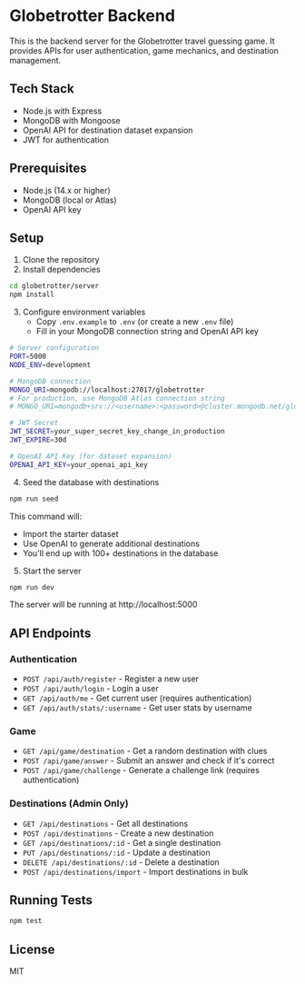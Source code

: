 # Globetrotter Backend

This is the backend server for the Globetrotter travel guessing game. It provides APIs for user authentication, game mechanics, and destination management.

## Tech Stack

- Node.js with Express
- MongoDB with Mongoose
- OpenAI API for destination dataset expansion
- JWT for authentication

## Prerequisites

- Node.js (14.x or higher)
- MongoDB (local or Atlas)
- OpenAI API key

## Setup

1. Clone the repository
2. Install dependencies

```bash
cd globetrotter/server
npm install
```

3. Configure environment variables
   - Copy `.env.example` to `.env` (or create a new `.env` file)
   - Fill in your MongoDB connection string and OpenAI API key

```bash
# Server configuration
PORT=5000
NODE_ENV=development

# MongoDB connection
MONGO_URI=mongodb://localhost:27017/globetrotter
# For production, use MongoDB Atlas connection string
# MONGO_URI=mongodb+srv://<username>:<password>@cluster.mongodb.net/globetrotter

# JWT Secret
JWT_SECRET=your_super_secret_key_change_in_production
JWT_EXPIRE=30d

# OpenAI API Key (for dataset expansion)
OPENAI_API_KEY=your_openai_api_key
```

4. Seed the database with destinations

```bash
npm run seed
```

This command will:
- Import the starter dataset
- Use OpenAI to generate additional destinations
- You'll end up with 100+ destinations in the database

5. Start the server

```bash
npm run dev
```

The server will be running at http://localhost:5000

## API Endpoints

### Authentication

- `POST /api/auth/register` - Register a new user
- `POST /api/auth/login` - Login a user
- `GET /api/auth/me` - Get current user (requires authentication)
- `GET /api/auth/stats/:username` - Get user stats by username

### Game

- `GET /api/game/destination` - Get a random destination with clues
- `POST /api/game/answer` - Submit an answer and check if it's correct
- `POST /api/game/challenge` - Generate a challenge link (requires authentication)

### Destinations (Admin Only)

- `GET /api/destinations` - Get all destinations
- `POST /api/destinations` - Create a new destination
- `GET /api/destinations/:id` - Get a single destination
- `PUT /api/destinations/:id` - Update a destination
- `DELETE /api/destinations/:id` - Delete a destination
- `POST /api/destinations/import` - Import destinations in bulk

## Running Tests

```bash
npm test
```

## License

MIT